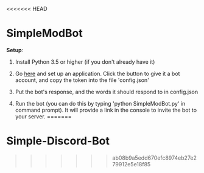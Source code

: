 <<<<<<< HEAD
# SimpleModBot

**Setup**:

1. Install Python 3.5 or higher (if you don't already have it)

2. Go [here](https://discordapp.com/developers/applications/me) and set up an application. Click the button to give it a bot account, and copy the token into the file 'config.json'

3. Put the bot's response, and the words it should respond to in config.json

4. Run the bot (you can do this by typing 'python SimpleModBot.py' in command prompt). It will provide a link in the console to invite the bot to your server.
=======
# Simple-Discord-Bot
>>>>>>> ab08b9a5edd670efc8974eb27e279912e5e18f85
